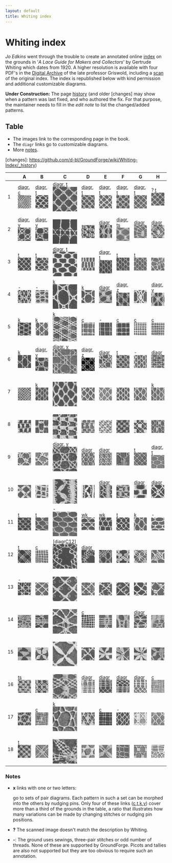 ```yaml
---
layout: default
title: Whiting index
---
```


Whiting index
=============

*Jo Edkins* went through the trouble to create an annotated online [index] on the grounds in
'_A Lace Guide for Makers and Collectors_' by Gertrude Whiting which dates from 1920.
A higher resolution is available with four PDF's in the [Digital Archive] of the late professor Griswold,
including a [scan] of the original index. The index is republished below with kind permission
and additional customizable diagrams.

**Under Construction:**
The page [history] (and older [changes] may show when a pattern was last fixed, and who authored the fix.
For that purpose, the maintainer needs to fill in the _edit note_ to list the changed/added patterns.

Table
-----

* The images link to the corresponding page in the book.
* The `diagr` links go to customizable diagrams.
* More [notes](#notes).

[index]: http://www.gwydir.demon.co.uk/jo/lace/whiting/index.htm#picindex
[scan]: https://www2.cs.arizona.edu/patterns/weaving/books/whiting.jpg
[Digital Archive]: https://www2.cs.arizona.edu/patterns/weaving/lace.html#books
[history]: https://github.com/d-bl/GroundForge/commits/master/docs/help/Whiting-Index.md
[changes]: https://github.com/d-bl/GroundForge/wiki/Whiting-Index/_history)


[c]: /GroundForge/sheet.html?patch=88%0A11;bricks&patch=66%0A22;bricks&patch=88%0A99%0A11%0A00;bricks&patch=66%0A11%0A88%0A22;bricks&patch=66%0A99%0A22%0A00;bricks
[t]: /GroundForge/sheet.html?patch=53%0A53%0A53%0A5-;bricks&patch=5663%0A5663;checker&patch=53%0A5-;bricks&patch=563%0A563%0A563;checker&patch=53%0A53;checker&patch=5632%0A5632;checker&patch5353%0A5353;bricks&patch=5-%0A-5;checker&patch=5353%0A5353%0A5-5-%0A-5-5;checker&patch=5632%0A56-2%0A5-5-%0A-535;checker&patch=53%0A5-%0A-5%0A5-;bricks&patch=44%0A77%0A44%0A77;bricks&patch=44%0A44%0A77%0A77;bricks&patch=66%0A88%0A66%0A11;bricks&patch=66%0A66%0A88%0A11;checker&patch=66%0A66%0A99%0A00;checker&patch=6;checker&patch=566-%0A66-5%0A6-56%0A-566;checker
[v]: /GroundForge/sheet.html?patch=5831%0A-4-7;bricks&patch=-437%0A34-7;bricks&patch=4830%0A--77;bricks
[k]: /GroundForge/sheet.html?patch=B-C-%0A---5%0AC-B-%0A-5--;checker&patch=5831%0A-4-7;checker&patch=68%0A-4;checker&patch=-4-7%0A5---%0A-C-B%0A3158;bricks&patch=5-O-E-%0A-E-5-O%0A5-O-E-;bricks
[wk]: /GroundForge/sheet.html?patch=6868%0A-4-4%0A2121%0A-7-7;checker&patch=L-O-L-O-%0A---5---5%0AH-E-H-E-%0A-5---5--;bricks
[ts]: /GroundForge/sheet.html?patch=5-5-%0A-5--%0AB-C-%0A-5-5;bricks&patch=5632%0A34-7;bricks&patch=256-%0A---5%0AC3B-;bricks&patch=4373%0A5-53;bricks
[z]: /GroundForge/sheet.html?patch=1483%0A8-48;bricks&patch=C-B-%0A-5--%0AB8D-%0A-4--;bricks&patch=-48-%0AB--2%0A8-B8;bricks&patch=-4--%0AB-C3%0A8-48;bricks

[A1]: https://d-bl.github.io/GroundForge/tiles.html?whiting=A1_P70&tile=88,11&patchWidth=5&patchHeight=5&a1=ct&b1=ct&a2=ct&b2=ct&shiftColsSE=2&shiftRowsSE=2&shiftColsSW=0&shiftRowsSW=2
[B1]: https://d-bl.github.io/GroundForge/tiles.html?whiting=B1_P94&tile=5-&a1=ctctpctct&patchWidth=5&patchHeight=5&shiftColsSE=1&shiftRowsSE=1&shiftColsSW=-1&shiftRowsSW=1
[C1]: https://d-bl.github.io/GroundForge/tiles.html?whiting=C1_P114&tile=5-&a1=ctpct&patchWidth=6&patchHeight=6&shiftColsSE=1&shiftRowsSE=1&shiftColsSW=-1&shiftRowsSW=1&footside=
[D1]: https://d-bl.github.io/GroundForge/tiles.html?whiting=D1_P134&tile=5-&a1=cttpctt&patchWidth=5&patchHeight=5&shiftColsSE=1&shiftRowsSE=1&shiftColsSW=-1&shiftRowsSW=1
[E1]: https://d-bl.github.io/GroundForge/tiles.html?whiting=E1_P155&tile=5-&a1=ctpcttt&patchWidth=5&patchHeight=5&shiftColsSE=1&shiftRowsSE=1&shiftColsSW=-1&shiftRowsSW=1
[F1]: https://d-bl.github.io/GroundForge/tiles.html?whiting=F1_P177&tile=5-&a1=cttpcttt&patchWidth=5&patchHeight=5&shiftColsSE=1&shiftRowsSE=1&shiftColsSW=-1&shiftRowsSW=1
[G1]: https://d-bl.github.io/GroundForge/tiles.html?whiting=G1_P198&patchWidth=5&patchHeight=5&a1=ctctptt&tile=5-&tileStitch=ctctptt&shiftColsSW=-1&shiftRowsSW=1&shiftColsSE=1&shiftRowsSE=1

[A2]: https://d-bl.github.io/GroundForge/tiles.html?whiting=A2_P71&tile=831,4-7,-5-&headside=d,-,c,-&footside=b,-,a,-&footsideStitch=ctctt&patchWidth=9&patchHeight=10&k1=lctctt&d1=ct&c1=ctct&b1=ct&a1=rctctt&d2=ctct&b2=ctct&k3=lctctt&c3=ctct&a3=rctctt&tileStitch=ctct&headsideStitch=ctctt&shiftColsSW=-2&shiftRowsSW=2&shiftColsSE=2&shiftRowsSE=2
[B2]: https://d-bl.github.io/GroundForge/tiles.html?whiting=B2_P95&patchWidth=9&patchHeight=10&k1=lctctt&d1=ctct&c1=ctct&b1=ctct&a1=rctctt&d2=ctct&b2=ctct&k3=lctctt&c3=ctct&a3=rctctt&footside=b,-,a,-&tile=831,4-7,-5-&headside=d,-,c,-&footsideStitch=ctctt&tileStitch=ctct&headsideStitch=ctctt&shiftColsSW=-2&shiftRowsSW=2&shiftColsSE=2&shiftRowsSE=2
[E2]: https://d-bl.github.io/GroundForge/tiles.html?whiting=E2_P156&patchWidth=13&patchHeight=12&e1=ctctttctc&a1=ctcctc&h2=ctc&g2=ctclll&f2=ctc&e2=ctc&d2=ctc&c2=ctcrrr&b2=ctc&h3=ctclll&g3=ctc&f3=ctc&d3=ctc&c3=ctc&b3=ctcrrr&a3=ctc&tile=5---5---,-CD632AB,5666-222&tileStitch=ctc&shiftColsSW=-4&shiftRowsSW=3&shiftColsSE=4&shiftRowsSE=3
[F2]: https://d-bl.github.io/GroundForge/tiles.html?whiting=F2_P178&patchWidth=11&patchHeight=13&b1=ctcctc&c2=ctcrrr&a2=ctclll&d3=ctc&b3=ctcttt&c4=ctc&a4=ctc&tile=-5--,B-C-,-5-5,5-5-&tileStitch=ctc&shiftColsSW=-2&shiftRowsSW=4&shiftColsSE=2&shiftRowsSE=4
[G2]: https://d-bl.github.io/GroundForge/tiles.html?whiting=G2_P199&patchWidth=14&patchHeight=13&f1=ctctt&a1=ctcctc&j2=ctc&i2=ctcll&h2=ctctt&g2=ctctt&f2=ctctt&e2=ctctt&d2=ctctt&c2=ctcrrr&b2=ctc&j3=ctcll&i3=ctctt&h3=ctctt&g3=ctcttl&f3=ctc&e3=ctcttr&d3=ctctt&c3=ctctt&b3=ctcrrr&a3=ctc&j4=ctctt&i4=ctctt&h4=ctcttl&g4=ctc&f4=ctc&e4=ctc&d4=ctcttr&c4=ctctt&b4=ctctt&a4=ctcttt&j5=ctctt&i5=ctcttl&h5=ctc&g5=ctc&e5=ctc&d5=ctc&c5=ctcttr&b5=ctctt&a5=ctctt&tile=5----5----,-CDD632AAB,5666632222,5666632222,56666-2222&tileStitch=ctct&shiftColsSW=-5&shiftRowsSW=5&shiftColsSE=5&shiftRowsSE=5
[H2]: https://d-bl.github.io/GroundForge/tiles.html?whiting=H2_P220&patchWidth=15&patchHeight=15&e1=cttctt&a1=ctcctc&h2=ctc&g2=ctc&f2=rrrcttcttl&e2=ctc&d2=lllcttcttr&c2=ctc&b2=ctc&h3=ctc&g3=rrrcttcttl&f3=ctc&e3=ctc&d3=ctc&c3=lllcttcttr&b3=ctc&a3=ctc&h4=rrrcttcttl&g4=ctc&f4=ctc&d4=ctc&c4=ctc&b4=lllcttcttr&a4=ctc&tile=5---5---,-CD632AB,56663222,5666-222&tileStitch=ctc&shiftColsSW=-4&shiftRowsSW=4&shiftColsSE=4&shiftRowsSE=4

[C3]: https://d-bl.github.io/GroundForge/tiles.html?whiting=C3_P117&patchWidth=7&patchHeight=6&a1=ctctpctctt&tile=5-&tileStitch=ctctpctctt&shiftColsSW=-1&shiftRowsSW=1&shiftColsSE=1&shiftRowsSE=1
[E3]: https://d-bl.github.io/GroundForge/tiles.html?whiting=E3_P157&patchWidth=5&patchHeight=6&b1=ctt&tile=-5&tileStitch=ctt&shiftColsSW=-1&shiftRowsSW=1&shiftColsSE=1&shiftRowsSE=1

[C4]: https://d-bl.github.io/GroundForge/tiles.html?whiting=C4_P118&patchWidth=11&patchHeight=10&b1=cttctt&c2=cttctt&a2=cttctt&tile=-5-,B-C&tileStitch=cttctt&shiftColsSW=-2&shiftRowsSW=2&shiftColsSE=2&shiftRowsSE=2
[D4]: https://d-bl.github.io/GroundForge/tiles.html?whiting=D4_P137&patchWidth=11&patchHeight=10&b1=cttcttt&c2=cttcttt&a2=cttcttt&tile=-5-,B-C&tileStitch=cttcttt&shiftColsSW=-2&shiftRowsSW=2&shiftColsSE=2&shiftRowsSE=2
[E4]: https://d-bl.github.io/GroundForge/tiles.html?whiting=E4_P158&patchWidth=12&patchHeight=14&e1=ctctttctc&a1=ctcctc&h2=ctc&g2=ctclll&f2=ctc&e2=ctc&d2=ctc&c2=ctcrrr&b2=ctc&h3=ctclll&g3=ctc&f3=ctc&d3=ctc&c3=ctc&b3=ctcrrr&a3=ctc&tile=5---5---,-CD632AB,5666-222&footsideStitch=ctctt&tileStitch=ctc&headsideStitch=ctctt&shiftColsSW=-4&shiftRowsSW=3&shiftColsSE=4&shiftRowsSE=3
[F4]: https://d-bl.github.io/GroundForge/tiles.html?whiting=F4_P180&patchWidth=9&patchHeight=9&d1=ctc&c1=ctc&b1=ctc&a1=ctc&d2=ctc&c2=ctcllctc&a2=ctcrrctc&tile=1483,8-48&footsideStitch=ctctt&tileStitch=ctc&headsideStitch=ctctt&shiftColsSW=-2&shiftRowsSW=2&shiftColsSE=2&shiftRowsSE=2
[H4]: https://d-bl.github.io/GroundForge/tiles.html?whiting=H4_P222&patchWidth=16&patchHeight=16&g1=ctc&f1=ctcrr&d1=ctcll&c1=ctc&a1=ctc&h2=ctc&e2=ctcttctc&b2=ctc&g3=ctcll&f3=ctc&d3=ctc&c3=ctcrr&a3=ctc&tile=5-25-56-,-5--5--5,5-C6-2B-&footsideStitch=ctctt&tileStitch=ctc&headsideStitch=ctctt&shiftColsSW=-4&shiftRowsSW=3&shiftColsSE=4&shiftRowsSE=3

[B6]: https://d-bl.github.io/GroundForge/tiles.html?whiting=B6_P99&patchWidth=9&patchHeight=10&k1=ctctt&d1=cttctt&c1=cttctt&b1=cttctt&a1=ctctt&d2=cttctt&b2=cttctt&k3=ctctt&c3=cttctt&a3=ctctt&footside=b,-,a,-&tile=831,4-7,-5-&headside=d,-,c,-&footsideStitch=ctctt&tileStitch=cttctt&headsideStitch=ctctt&shiftColsSW=-2&shiftRowsSW=2&shiftColsSE=2&shiftRowsSE=2
[C6]: https://d-bl.github.io/GroundForge/tiles.html?whiting=C6_P120&patchWidth=9&patchHeight=10&k1=ctctr&d1=ct&c1=ctct&b1=ct&a1=ctctl&d2=ct&b2=ct&k3=ctctr&c3=ctct&a3=ctctl&footside=b,-,a,-&tile=831,4-7,-5-&headside=d,-,c,-&footsideStitch=ctctl&tileStitch=ct&headsideStitch=ctctr&shiftColsSW=-2&shiftRowsSW=2&shiftColsSE=2&shiftRowsSE=2
[D6]: https://d-bl.github.io/GroundForge/tiles.html?whiting=D6_P139&patchWidth=9&patchHeight=9&c1=ct&b1=ctct&a1=ct&c2=ctct&b2=ct&a2=ctct&b3=ctct&tile=831,117,178&tileStitch=ctct&shiftColsSW=-2&shiftRowsSW=2&shiftColsSE=2&shiftRowsSE=2
[E6]: https://d-bl.github.io/GroundForge/tiles.html?whiting=E6_P160&patchWidth=10&patchHeight=10&d1=ctct&c1=ct&b1=ctct&a1=ct&c2=ctct&b2=ct&a2=ctct&tile=8317,1178&tileStitch=ctct&shiftColsSW=-5&shiftRowsSW=1&shiftColsSE=3&shiftRowsSE=1
[H6]: https://d-bl.github.io/GroundForge/tiles.html?whiting=H6_P225&patchWidth=11&patchHeight=12&c1=ctct&a1=ctct&d2=ctctctct&tile=B-C-,---5&footsideStitch=tctct&tileStitch=ctct&headsideStitch=tctct&shiftColsSW=-2&shiftRowsSW=2&shiftColsSE=2&shiftRowsSE=2

[C9]: https://d-bl.github.io/GroundForge/tiles.html?whiting=C9_P123&patchWidth=9&patchHeight=10&k1=ctctt&d1=ctcttt&c1=ctcttt&b1=ctcttt&a1=ctctt&d2=ctcttt&b2=ctcttt&k3=ctctt&c3=ctcttt&a3=ctctt&footside=b,-,a,-&tile=831,4-7,-5-&headside=d,-,c,-&footsideStitch=ctctt&tileStitch=ctcttt&headsideStitch=ctctt&shiftColsSW=-2&shiftRowsSW=2&shiftColsSE=2&shiftRowsSE=2
[D9]: https://d-bl.github.io/GroundForge/tiles.html?whiting=D9_P142&patchWidth=7&patchHeight=7&a1=ctctt&b2=ctt&tile=5-,-5&footsideStitch=ctctt&tileStitch=ctct&headsideStitch=ctctt&shiftColsSW=0&shiftRowsSW=2&shiftColsSE=2&shiftRowsSE=2
[E9]: https://d-bl.github.io/GroundForge/tiles.html?whiting=E9_P163&patchWidth=12&patchHeight=20&a1=cttt&b1=cttt&a2=cttt&tile=12,7-&footsideStitch=ctctt&tileStitch=cttt&headsideStitch=ctctt&shiftColsSW=0&shiftRowsSW=2&shiftColsSE=2&shiftRowsSE=2
[H9]: https://d-bl.github.io/GroundForge/tiles.html?whiting=H9_P229&patchWidth=7&patchHeight=7&a1=ctcttptctcttt&tile=5-&tileStitch=ctcttptctcttt&shiftColsSW=-1&shiftRowsSW=1&shiftColsSE=1&shiftRowsSE=1

[E10]: https://d-bl.github.io/GroundForge/tiles.html?whiting=E10_P164&patchWidth=12&patchHeight=12&a1=ctc&b1=ctc&c1=ctc&e1=ctctt&a2=ctc&b2=ctc&c2=ctcrrctc&f2=ctcll&a3=ctcllctc&b3=ctc&e3=ctctt&b4=ctc&c4=ctc&d4=ctcrr&tile=A14-C-,788--2,14--B-,-7D6--&footsideStitch=ctctt&tileStitch=ctc&headsideStitch=ctctt&shiftColsSW=0&shiftRowsSW=4&shiftColsSE=6&shiftRowsSE=1
[G10]: https://d-bl.github.io/GroundForge/tiles.html?whiting=G10_P208&patchWidth=10&patchHeight=16&b1=ctc&a2=ctcllctc&b2=ctc&c2=ctcrrctc&b3=ctc&a4=ctcllctc&b4=ctc&c4=ctcrrctc&b5=ctc&a6=ctc&c6=ctc&d7=ctc&a8=ctcrrctc&c8=ctcllctc&d8=ctc&tile=-4--,B8D-,-4--,B8D-,-4--,B-C-,---5,D-B8&footsideStitch=ctctt&tileStitch=ctc&headsideStitch=ctctt&shiftColsSW=-2&shiftRowsSW=8&shiftColsSE=2&shiftRowsSE=8
[H10]: https://d-bl.github.io/GroundForge/tiles.html?whiting=H10_P230&patchWidth=14&patchHeight=11&f1=ctctll&b1=ctctrr&a1=ctctctct&f2=ctctl&e2=ctct&c2=ctct&b2=ctctr&e3=ctct&d3=ctct&c3=ctct&a3=ctctt&f4=ctctt&d4=ctctctct&b4=ctctt&e5=ctct&d5=ctct&c5=ctct&a5=ctctt&f6=ctct&e6=ctcttl&c6=ctcttr&b6=ctct&tile=54---7,-79-04,5-158-,-5-5-5,5-535-,-24-76&footsideStitch=ctctt&tileStitch=ctct&headsideStitch=ctctt&shiftColsSW=0&shiftRowsSW=6&shiftColsSE=6&shiftRowsSE=6

[C12]: https://d-bl.github.io/GroundForge/tiles.html?whiting=C12_P126&patchWidth=28&patchHeight=20&m1=cttct&k1=ct&i1=ctlct&c1=ctrct&a1=ct&j2=ctrct&h2=ct&f2=cttct&d2=ct&b2=ctlct&g3=ct&e3=ct&h4=cttct&d4=cttct&g5=ct&e5=ct&tile=o-o-----e-e-5-,-5-o-k-e-5----,--w-5-5-y-----,---5---5------,--y-c-b-w-----&footsideStitch=ctctt&tileStitch=ct&headsideStitch=ctctt&shiftColsSW=-7&shiftRowsSW=5&shiftColsSE=7&shiftRowsSE=5
[D12]: https://d-bl.github.io/GroundForge/tiles.html?whiting=D12_P145&patchWidth=20&patchHeight=20&e1=ctrct&c1=ct&j2=ct&d2=ct&b2=ct&i3=ctlct&a3=ct&j4=ct&i4=ctlct&e4=ctrct&d4=ct&b4=cttct&j5=ctrct&i5=ct&g5=cttct&e5=ct&d5=ctlct&tile=--5-m---x-,-g-5x----g,o-------b-,-c-nd---1e,---48-k-17,&footsideStitch=ctctt&tileStitch=ct&headsideStitch=ctctt&shiftColsSW=-5&shiftRowsSW=5&shiftColsSE=5&shiftRowsSE=5

[G14]: https://d-bl.github.io/GroundForge/tiles.html?whiting=G14_P212&patchWidth=7&patchHeight=12&a1=ctc&b2=ctc&a2=ctcll&b3=ctcrr&a3=ctc&a4=ctctt&tile=5-,12,88,4-&tileStitch=ctc&shiftColsSW=-1&shiftRowsSW=4&shiftColsSE=1&shiftRowsSE=4

[D16]: https://d-bl.github.io/GroundForge/tiles.html?whiting=D16_P150&patchWidth=9&patchHeight=12&b1=ctc&c2=ctc&a2=ctcll&c3=ctcrr&a3=ctc&c4=ctc&a4=ctcll&c5=ctcrr&a5=ctc&tile=-5-,E-2,8-M,F-1,8-M&tileStitch=ctc&shiftColsSW=0&shiftRowsSW=5&shiftColsSE=3&shiftRowsSE=5
[E16]: https://d-bl.github.io/GroundForge/tiles.html?whiting=E16_P174&patchWidth=11&patchHeight=12&f1=ctc&d1=ctc&b1=ctct&f2=ctcll&e2=ctc&c2=ctcll&a2=ctc&f3=ctc&e3=ctcrr&c3=ctc&b3=ctcrr&f4=ctcll&e4=ctc&c4=ctcll&b4=ctc&f5=ctc&d5=ctcrr&c5=ctc&b5=ctcrr&e6=ctct&c6=ctct&a6=ctct&tile=-5-L-H,H-E-21,-O8-M8,-1F-1F,-M86-M,5-4-K-&tileStitch=ctc&shiftColsSW=0&shiftRowsSW=6&shiftColsSE=6&shiftRowsSE=6
[F16]: https://d-bl.github.io/GroundForge/tiles.html?whiting=F16_P195&patchWidth=8&patchHeight=14&a1=ctct&b2=ctct&a3=ctc&b4=ctc&a4=ctcll&b5=ctc&a5=ctcrr&b6=ctcll&a6=ctc&b7=ctcrr&a7=ctc&a8=ctct&tile=5-,-5,5-,12,99,11,66,4-&tileStitch=ctc&shiftColsSW=-1&shiftRowsSW=8&shiftColsSE=1&shiftRowsSE=8
[G16]: https://d-bl.github.io/GroundForge/tiles.html?whiting=G16_P214&patchWidth=6&patchHeight=12&a1=ctct&b2=ctct&a3=ctc&b4=ctc&a4=ctcll&b5=ctcrr&a5=ctc&a6=ctct&tile=5-,-5,5-,12,88,4-&tileStitch=ctc&shiftColsSW=-1&shiftRowsSW=6&shiftColsSE=1&shiftRowsSE=6

|   | A | B | C | D | E | F | G | H |
|---|---|---|---|---|---|---|---|---|
|  1 | [diagr][A1], [c][c] [![](w/page70a.gif)][P70] | [diagr][B1], [t][t] [![](w/page94a.gif)][P94] | [diagr][C1], [t][t] [![](w/page114a.gif)][P114] | [diagr][D1], [t][t] [![](w/page134a.gif)][P134] | [diagr][E1], [t][t] [![](w/page155a.gif)][P155] | [diagr][F1], [t][t] [![](w/page177a.gif)][P177] | [diagr][G1], [t][t] [![](w/page198a.gif)][P198] | ? [t][t] [![](w/page219a.gif)][P219] |
|  2 | [diagr][A2], [v][v] [![](w/page71a.gif)][P71] | [diagr][B2], [v][v] [![](w/page95a.gif)][P95] | &nbsp; [![](w/page115a.gif)][P115] | &nbsp; [![](w/page135a.gif)][P135] | [diagr][E2] [![](w/page156a.gif)][P156] | [diagr][F2], [ts][ts] [![](w/page178a.gif)][P178] | [diagr][G2] [![](w/page199a.gif)][P199] | [diagr][H2] [![](w/page220a.gif)][P220] |
|  3 | [t][t] [![](w/page73a.gif)][P73] | [t][t] [![](w/page96a.gif)][P96] | [diagr][C3], [t][t] [![](w/page117a.gif)][P117] | &nbsp; [![](w/page136a.gif)][P136] | [diagr][E3], [t][t] [![](w/page157a.gif)][P157] | [t][t] [![](w/page179a.gif)][P179] | [t][t] [![](w/page200a.gif)][P200] | &nbsp; [![](w/page221a.gif)][P221] |
|  4 | - [![](w/page74a.gif)][P74] | - [![](w/page97a.gif)][P97] | [k][k] [![](w/page118a.gif)][P118] | [k][k] [![](w/page137a.gif)][P137] | [diagr][E4] [![](w/page158a.gif)][P158] | [diagr][F4],  [z][z] [![](w/page180a.gif)][P180] | &nbsp; [![](w/page201a.gif)][P201] | [diagr][H4], [v][v] [![](w/page222a.gif)][P222] |
|  5 | [k][k] [![](w/page75a.gif)][P75] | [k][k] [![](w/page98a.gif)][P98] | [k][k] [![](w/page119a.gif)][P119] | [c][c] [![](w/page138a.gif)][P138] | - [![](w/page159a.gif)][P159] | [c][c] [![](w/page181a.gif)][P181] | [c][c] [![](w/page203a.gif)][P203] | [c][c] [![](w/page224a.gif)][P224] |
|  6 | [k][k] [![](w/page76a.gif)][P76] | [diagr][B6], [v][v] [![](w/page99a.gif)][P99] | [diagr][C6], [v][v] [![](w/page120a.gif)][P120] | [diagr][D6], [z][z] [![](w/page139a.gif)][P139] | [diagr][E6] [![](w/page160a.gif)][P160] | [t][t] [![](w/page182a.gif)][P182] | - [![](w/page204a.gif)][P204] | [diagr][H6] [![](w/page225a.gif)][P225] |
|  7 | &nbsp; [![](w/page77a.gif)][P77] | [k][k] [![](w/page100a.gif)][P100] | &nbsp; [![](w/page121a.gif)][P121] | &nbsp; [![](w/page140a.gif)][P140] | &nbsp; [![](w/page161a.gif)][P161] | &nbsp; [![](w/page183a.gif)][P183] | &nbsp; [![](w/page205a.gif)][P205] | [k][k] [![](w/page226a.gif)][P226] |
|  8 | &nbsp; [![](w/page79a.gif)][P79] | &nbsp; [![](w/page101a.gif)][P101] | &nbsp; [![](w/page122a.gif)][P122] | &nbsp; [![](w/page141a.gif)][P141] | &nbsp; [![](w/page162a.gif)][P162] | &nbsp; [![](w/page184a.gif)][P184] | &nbsp; [![](w/page206a.gif)][P206] | &nbsp; [![](w/page227a.gif)][P227] |
|  9 | &nbsp; [![](w/page80a.gif)][P80] | &nbsp; [![](w/page102a.gif)][P102] | [diagr][C9], [v][v] [![](w/page123a.gif)][P123] | [diagr][D9] [![](w/page142a.gif)][P142] | [diagr][E9] [![](w/page163a.gif)][P163] | &nbsp; [![](w/page185a.gif)][P185] | [t][t] [![](w/page207a.gif)][P207] | [diagr][H9], [t][t] [![](w/page229a.gif)][P229] |
|  10 | &nbsp; [![](w/page82a.gif)][P82] | &nbsp; [![](w/page103a.gif)][P103] | &nbsp; [![](w/page124a.gif)][P124] | &nbsp; [![](w/page143a.gif)][P143] | [diagr][E10] [![](w/page164a.gif)][P164] | &nbsp; [![](w/page187a.gif)][P187] | [diagr][G10] [![](w/page208a.gif)][P208] | [diagr][H10] [![](w/page230a.gif)][P230] |
|  11 | [t][t] [![](w/page83a.gif)][P83] | [t][t] [![](w/page104a.gif)][P104] | - [![](w/page125a.gif)][P125] | [wk][wk] [![](w/page144a.gif)][P144] | [wk][wk] [![](w/page166a.gif)][P166] | [t][t] [![](w/page189a.gif)][P189] | [k][k] [![](w/page209a.gif)][P209] | - [![](w/page231a.gif)][P231] |
|  12 | [t][t] [![](w/page84a.gif)][P84] | [c][c] [![](w/page105a.gif)][P105] | [diagr[C12]] [![](w/page126a.gif)][P126] | [diagr][D12] [![](w/page145a.gif)][P145] | &nbsp; [![](w/page167a.gif)][P167] | &nbsp; [![](w/page190a.gif)][P190] | &nbsp; [![](w/page210a.gif)][P210] | &nbsp; [![](w/page232a.gif)][P232] |
|  13 | - [![](w/page85a.gif)][P85] | &nbsp; [![](w/page106a.gif)][P106] | &nbsp; [![](w/page128a.gif)][P128] | &nbsp; [![](w/page147a.gif)][P147] | &nbsp; [![](w/page169a.gif)][P169] | &nbsp; [![](w/page192a.gif)][P192] | &nbsp; [![](w/page211a.gif)][P211] | &nbsp; [![](w/page234a.gif)][P234] |
|  14 | &nbsp; [![](w/page87a.gif)][P87] | &nbsp; [![](w/page107a.gif)][P107] | &nbsp; [![](w/page129a.gif)][P129] | [c][c] [![](w/page148a.gif)][P148] | &nbsp; [![](w/page171a.gif)][P171] | &nbsp; [![](w/page193a.gif)][P193] | [diagr][G14] [![](w/page212a.gif)][P212] | &nbsp; [![](w/page235a.gif)][P235] |
|  15 | &nbsp; [![](w/page89a.gif)][P89] | &nbsp; [![](w/page109a.gif)][P109] | &nbsp; [![](w/page130a.gif)][P130] | &nbsp; [![](w/page149a.gif)][P149] | &nbsp; [![](w/page173a.gif)][P173] | &nbsp; [![](w/page194a.gif)][P194] | &nbsp; [![](w/page213a.gif)][P213] | &nbsp; [![](w/page237a.gif)][P237] |
|  16 | [ts][ts] [![](w/page90a.gif)][P90] | &nbsp; [![](w/page110a.gif)][P110] | &nbsp; [![](w/page131a.gif)][P131] | [diagr][D16] [![](w/page150a.gif)][P150] | [diagr][E16] [![](w/page174a.gif)][P174] | [diagr][F16] [![](w/page195a.gif)][P195] | [diagr][G16] [![](w/page214a.gif)][P214] | [c][c] [![](w/page238a.gif)][P238] |
|  17 | &nbsp; [![](w/page91a.gif)][P91] | [c][c] [![](w/page111a.gif)][P111] | [k][k] [![](w/page132a.gif)][P132] | &nbsp; [![](w/page151a.gif)][P151] | [c][c] [![](w/page175a.gif)][P175] | - [![](w/page196a.gif)][P196] | &nbsp; [![](w/page215a.gif)][P215] | &nbsp; [![](w/page239a.gif)][P239] |
|  18 | [t][t] [![](w/page93a.gif)][P93] | &nbsp; [![](w/page112a.gif)][P112] | &nbsp; [![](w/page133a.gif)][P133] | &nbsp; [![](w/page153a.gif)][P153] | &nbsp; [![](w/page176a.gif)][P176] | &nbsp; [![](w/page197a.gif)][P197] | &nbsp; [![](w/page217a.gif)][P217] | &nbsp; [![](w/page241a.gif)][P241] |

[P70]: http://www.gwydir.demon.co.uk/jo/lace/whiting/page70.htm
[P71]: http://www.gwydir.demon.co.uk/jo/lace/whiting/page71.htm
[P73]: http://www.gwydir.demon.co.uk/jo/lace/whiting/page73.htm
[P74]: http://www.gwydir.demon.co.uk/jo/lace/whiting/page74.htm
[P75]: http://www.gwydir.demon.co.uk/jo/lace/whiting/page75.htm
[P76]: http://www.gwydir.demon.co.uk/jo/lace/whiting/page76.htm
[P77]: http://www.gwydir.demon.co.uk/jo/lace/whiting/page77.htm
[P79]: http://www.gwydir.demon.co.uk/jo/lace/whiting/page79.htm

[P80]: http://www.gwydir.demon.co.uk/jo/lace/whiting/page80.htm
[P82]: http://www.gwydir.demon.co.uk/jo/lace/whiting/page82.htm
[P83]: http://www.gwydir.demon.co.uk/jo/lace/whiting/page83.htm
[P84]: http://www.gwydir.demon.co.uk/jo/lace/whiting/page84.htm
[P85]: http://www.gwydir.demon.co.uk/jo/lace/whiting/page85.htm
[P87]: http://www.gwydir.demon.co.uk/jo/lace/whiting/page87.htm
[P89]: http://www.gwydir.demon.co.uk/jo/lace/whiting/page89.htm

[P90]: http://www.gwydir.demon.co.uk/jo/lace/whiting/page90.htm
[P91]: http://www.gwydir.demon.co.uk/jo/lace/whiting/page91.htm
[P93]: http://www.gwydir.demon.co.uk/jo/lace/whiting/page93.htm
[P94]: http://www.gwydir.demon.co.uk/jo/lace/whiting/page94.htm
[P95]: http://www.gwydir.demon.co.uk/jo/lace/whiting/page95.htm
[P96]: http://www.gwydir.demon.co.uk/jo/lace/whiting/page96.htm
[P97]: http://www.gwydir.demon.co.uk/jo/lace/whiting/page97.htm
[P98]: http://www.gwydir.demon.co.uk/jo/lace/whiting/page98.htm
[P99]: http://www.gwydir.demon.co.uk/jo/lace/whiting/page99.htm

[P100]: http://www.gwydir.demon.co.uk/jo/lace/whiting/page100.htm
[P101]: http://www.gwydir.demon.co.uk/jo/lace/whiting/page101.htm
[P102]: http://www.gwydir.demon.co.uk/jo/lace/whiting/page102.htm
[P103]: http://www.gwydir.demon.co.uk/jo/lace/whiting/page103.htm
[P104]: http://www.gwydir.demon.co.uk/jo/lace/whiting/page104.htm
[P105]: http://www.gwydir.demon.co.uk/jo/lace/whiting/page105.htm
[P106]: http://www.gwydir.demon.co.uk/jo/lace/whiting/page106.htm
[P107]: http://www.gwydir.demon.co.uk/jo/lace/whiting/page107.htm
[P109]: http://www.gwydir.demon.co.uk/jo/lace/whiting/page109.htm

[P110]: http://www.gwydir.demon.co.uk/jo/lace/whiting/page110.htm
[P111]: http://www.gwydir.demon.co.uk/jo/lace/whiting/page111.htm
[P112]: http://www.gwydir.demon.co.uk/jo/lace/whiting/page112.htm
[P113]: http://www.gwydir.demon.co.uk/jo/lace/whiting/page113.htm
[P114]: http://www.gwydir.demon.co.uk/jo/lace/whiting/page114.htm
[P115]: http://www.gwydir.demon.co.uk/jo/lace/whiting/page115.htm
[P116]: http://www.gwydir.demon.co.uk/jo/lace/whiting/page116.htm
[P117]: http://www.gwydir.demon.co.uk/jo/lace/whiting/page117.htm
[P118]: http://www.gwydir.demon.co.uk/jo/lace/whiting/page118.htm
[P119]: http://www.gwydir.demon.co.uk/jo/lace/whiting/page119.htm

[P120]: http://www.gwydir.demon.co.uk/jo/lace/whiting/page120.htm
[P121]: http://www.gwydir.demon.co.uk/jo/lace/whiting/page121.htm
[P122]: http://www.gwydir.demon.co.uk/jo/lace/whiting/page122.htm
[P123]: http://www.gwydir.demon.co.uk/jo/lace/whiting/page123.htm
[P124]: http://www.gwydir.demon.co.uk/jo/lace/whiting/page124.htm
[P125]: http://www.gwydir.demon.co.uk/jo/lace/whiting/page125.htm
[P126]: http://www.gwydir.demon.co.uk/jo/lace/whiting/page126.htm
[P128]: http://www.gwydir.demon.co.uk/jo/lace/whiting/page128.htm
[P129]: http://www.gwydir.demon.co.uk/jo/lace/whiting/page129.htm

[P130]: http://www.gwydir.demon.co.uk/jo/lace/whiting/page130.htm
[P131]: http://www.gwydir.demon.co.uk/jo/lace/whiting/page131.htm
[P132]: http://www.gwydir.demon.co.uk/jo/lace/whiting/page132.htm
[P133]: http://www.gwydir.demon.co.uk/jo/lace/whiting/page133.htm
[P134]: http://www.gwydir.demon.co.uk/jo/lace/whiting/page134.htm
[P135]: http://www.gwydir.demon.co.uk/jo/lace/whiting/page135.htm
[P136]: http://www.gwydir.demon.co.uk/jo/lace/whiting/page136.htm
[P137]: http://www.gwydir.demon.co.uk/jo/lace/whiting/page137.htm
[P138]: http://www.gwydir.demon.co.uk/jo/lace/whiting/page138.htm
[P139]: http://www.gwydir.demon.co.uk/jo/lace/whiting/page139.htm

[P140]: http://www.gwydir.demon.co.uk/jo/lace/whiting/page140.htm
[P141]: http://www.gwydir.demon.co.uk/jo/lace/whiting/page141.htm
[P142]: http://www.gwydir.demon.co.uk/jo/lace/whiting/page142.htm
[P143]: http://www.gwydir.demon.co.uk/jo/lace/whiting/page143.htm
[P144]: http://www.gwydir.demon.co.uk/jo/lace/whiting/page144.htm
[P145]: http://www.gwydir.demon.co.uk/jo/lace/whiting/page145.htm
[P147]: http://www.gwydir.demon.co.uk/jo/lace/whiting/page147.htm
[P148]: http://www.gwydir.demon.co.uk/jo/lace/whiting/page148.htm
[P149]: http://www.gwydir.demon.co.uk/jo/lace/whiting/page149.htm

[P150]: http://www.gwydir.demon.co.uk/jo/lace/whiting/page150.htm
[P151]: http://www.gwydir.demon.co.uk/jo/lace/whiting/page151.htm
[P153]: http://www.gwydir.demon.co.uk/jo/lace/whiting/page153.htm
[P155]: http://www.gwydir.demon.co.uk/jo/lace/whiting/page155.htm
[P156]: http://www.gwydir.demon.co.uk/jo/lace/whiting/page156.htm
[P157]: http://www.gwydir.demon.co.uk/jo/lace/whiting/page157.htm
[P158]: http://www.gwydir.demon.co.uk/jo/lace/whiting/page158.htm
[P159]: http://www.gwydir.demon.co.uk/jo/lace/whiting/page159.htm

[P160]: http://www.gwydir.demon.co.uk/jo/lace/whiting/page160.htm
[P161]: http://www.gwydir.demon.co.uk/jo/lace/whiting/page161.htm
[P162]: http://www.gwydir.demon.co.uk/jo/lace/whiting/page162.htm
[P163]: http://www.gwydir.demon.co.uk/jo/lace/whiting/page163.htm
[P164]: http://www.gwydir.demon.co.uk/jo/lace/whiting/page164.htm
[P166]: http://www.gwydir.demon.co.uk/jo/lace/whiting/page166.htm
[P167]: http://www.gwydir.demon.co.uk/jo/lace/whiting/page167.htm
[P169]: http://www.gwydir.demon.co.uk/jo/lace/whiting/page169.htm

[P171]: http://www.gwydir.demon.co.uk/jo/lace/whiting/page171.htm
[P173]: http://www.gwydir.demon.co.uk/jo/lace/whiting/page173.htm
[P174]: http://www.gwydir.demon.co.uk/jo/lace/whiting/page174.htm
[P175]: http://www.gwydir.demon.co.uk/jo/lace/whiting/page175.htm
[P176]: http://www.gwydir.demon.co.uk/jo/lace/whiting/page176.htm
[P177]: http://www.gwydir.demon.co.uk/jo/lace/whiting/page177.htm
[P178]: http://www.gwydir.demon.co.uk/jo/lace/whiting/page178.htm
[P179]: http://www.gwydir.demon.co.uk/jo/lace/whiting/page179.htm

[P180]: http://www.gwydir.demon.co.uk/jo/lace/whiting/page180.htm
[P181]: http://www.gwydir.demon.co.uk/jo/lace/whiting/page181.htm
[P182]: http://www.gwydir.demon.co.uk/jo/lace/whiting/page182.htm
[P183]: http://www.gwydir.demon.co.uk/jo/lace/whiting/page183.htm
[P184]: http://www.gwydir.demon.co.uk/jo/lace/whiting/page184.htm
[P185]: http://www.gwydir.demon.co.uk/jo/lace/whiting/page185.htm
[P187]: http://www.gwydir.demon.co.uk/jo/lace/whiting/page187.htm
[P189]: http://www.gwydir.demon.co.uk/jo/lace/whiting/page189.htm

[P190]: http://www.gwydir.demon.co.uk/jo/lace/whiting/page190.htm
[P192]: http://www.gwydir.demon.co.uk/jo/lace/whiting/page192.htm
[P193]: http://www.gwydir.demon.co.uk/jo/lace/whiting/page193.htm
[P194]: http://www.gwydir.demon.co.uk/jo/lace/whiting/page194.htm
[P195]: http://www.gwydir.demon.co.uk/jo/lace/whiting/page195.htm
[P196]: http://www.gwydir.demon.co.uk/jo/lace/whiting/page196.htm
[P197]: http://www.gwydir.demon.co.uk/jo/lace/whiting/page197.htm
[P198]: http://www.gwydir.demon.co.uk/jo/lace/whiting/page198.htm
[P199]: http://www.gwydir.demon.co.uk/jo/lace/whiting/page199.htm

[P200]: http://www.gwydir.demon.co.uk/jo/lace/whiting/page200.htm
[P201]: http://www.gwydir.demon.co.uk/jo/lace/whiting/page201.htm
[P203]: http://www.gwydir.demon.co.uk/jo/lace/whiting/page203.htm
[P204]: http://www.gwydir.demon.co.uk/jo/lace/whiting/page204.htm
[P205]: http://www.gwydir.demon.co.uk/jo/lace/whiting/page205.htm
[P206]: http://www.gwydir.demon.co.uk/jo/lace/whiting/page206.htm
[P207]: http://www.gwydir.demon.co.uk/jo/lace/whiting/page207.htm
[P208]: http://www.gwydir.demon.co.uk/jo/lace/whiting/page208.htm
[P209]: http://www.gwydir.demon.co.uk/jo/lace/whiting/page209.htm

[P210]: http://www.gwydir.demon.co.uk/jo/lace/whiting/page210.htm
[P211]: http://www.gwydir.demon.co.uk/jo/lace/whiting/page211.htm
[P212]: http://www.gwydir.demon.co.uk/jo/lace/whiting/page212.htm
[P213]: http://www.gwydir.demon.co.uk/jo/lace/whiting/page213.htm
[P214]: http://www.gwydir.demon.co.uk/jo/lace/whiting/page214.htm
[P215]: http://www.gwydir.demon.co.uk/jo/lace/whiting/page215.htm
[P217]: http://www.gwydir.demon.co.uk/jo/lace/whiting/page217.htm
[P219]: http://www.gwydir.demon.co.uk/jo/lace/whiting/page219.htm

[P220]: http://www.gwydir.demon.co.uk/jo/lace/whiting/page220.htm
[P221]: http://www.gwydir.demon.co.uk/jo/lace/whiting/page221.htm
[P222]: http://www.gwydir.demon.co.uk/jo/lace/whiting/page222.htm
[P224]: http://www.gwydir.demon.co.uk/jo/lace/whiting/page224.htm
[P225]: http://www.gwydir.demon.co.uk/jo/lace/whiting/page225.htm
[P226]: http://www.gwydir.demon.co.uk/jo/lace/whiting/page226.htm
[P227]: http://www.gwydir.demon.co.uk/jo/lace/whiting/page227.htm
[P229]: http://www.gwydir.demon.co.uk/jo/lace/whiting/page229.htm

[P230]: http://www.gwydir.demon.co.uk/jo/lace/whiting/page230.htm
[P231]: http://www.gwydir.demon.co.uk/jo/lace/whiting/page231.htm
[P232]: http://www.gwydir.demon.co.uk/jo/lace/whiting/page232.htm
[P234]: http://www.gwydir.demon.co.uk/jo/lace/whiting/page234.htm
[P235]: http://www.gwydir.demon.co.uk/jo/lace/whiting/page235.htm
[P237]: http://www.gwydir.demon.co.uk/jo/lace/whiting/page237.htm
[P238]: http://www.gwydir.demon.co.uk/jo/lace/whiting/page238.htm
[P239]: http://www.gwydir.demon.co.uk/jo/lace/whiting/page239.htm

[P241]: http://www.gwydir.demon.co.uk/jo/lace/whiting/page241.htm


### Notes
  
* **x** links with one or two letters:

  go to sets of pair diagrams. Each pattern in such a set can be morphed into the others by nudging pins.
  Only four of these links ([c],[t],[k],[v]) cover more than a third of the grounds in the table,
  a ratio that illustrates how many variations can be made by changing stitches or nudging pin positions.

* **?**
  The scanned image doesn't match the description by Whiting.

* **-**:
  The ground uses sewings, three-pair stitches or odd number of threads.
  None of these are supported by GroundForge.
  Picots and tallies are also not supported but they are too obvious to require such an annotation.
